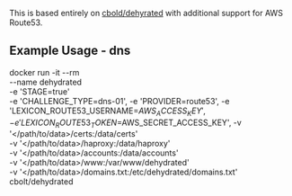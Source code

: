 This is based entirely on [cbold/dehyrated](https://hub.docker.com/r/cbolt/dehydrated/) with additional support for AWS Route53.

## Example Usage - dns

docker run -it --rm \
  --name dehydrated \
  -e 'STAGE=true' \
  -e 'CHALLENGE_TYPE=dns-01',
  -e 'PROVIDER=route53',
  -e 'LEXICON_ROUTE53_USERNAME=$AWS_ACCESS_KEY',
  -e 'LEXICON_ROUTE53_TOKEN=$AWS_SECRET_ACCESS_KEY',
  -v '</path/to/data>/certs:/data/certs' \
  -v '</path/to/data>/haproxy:/data/haproxy' \
  -v '</path/to/data>/accounts:/data/accounts' \
  -v '</path/to/data>/www:/var/www/dehydrated' \
  -v '</path/to/data>/domains.txt:/etc/dehydrated/domains.txt' \
  cbolt/dehydrated
